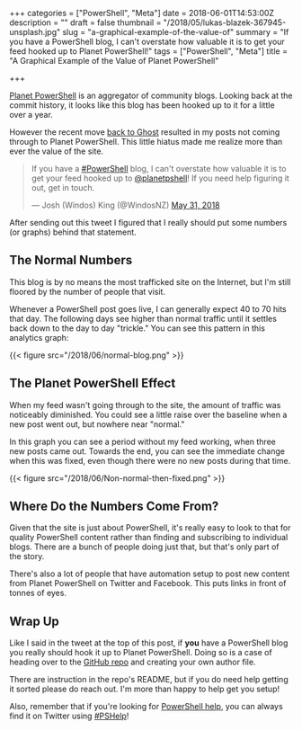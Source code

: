+++
categories = ["PowerShell", "Meta"]
date = 2018-06-01T14:53:00Z
description = ""
draft = false
thumbnail = "/2018/05/lukas-blazek-367945-unsplash.jpg"
slug = "a-graphical-example-of-the-value-of"
summary = "If you have a PowerShell blog, I can't overstate how valuable it is to get your feed hooked up to Planet PowerShell!"
tags = ["PowerShell", "Meta"]
title = "A Graphical Example of the Value of Planet PowerShell"

+++


[Planet PowerShell](https://www.planetpowershell.com/) is an aggregator of community blogs. Looking back at the commit history, it looks like this blog has been hooked up to it for a little over a year.

However the recent move [back to Ghost](https://king.geek.nz/2018/05/26/blog-makeover/) resulted in my posts not coming through to Planet PowerShell. This little hiatus made me realize more than ever the value of the site.

<blockquote class="twitter-tweet"><p lang="en" dir="ltr">If you have a <a href="https://twitter.com/hashtag/PowerShell?src=hash&amp;ref_src=twsrc%5Etfw">#PowerShell</a> blog, I can&#39;t overstate how valuable it is to get your feed hooked up to <a href="https://twitter.com/planetpshell?ref_src=twsrc%5Etfw">@planetpshell</a>! If you need help figuring it out, get in touch.</p>&mdash; Josh (Windos) King (@WindosNZ) <a href="https://twitter.com/WindosNZ/status/1002085253467357184?ref_src=twsrc%5Etfw">May 31, 2018</a></blockquote>
<script async src="https://platform.twitter.com/widgets.js" charset="utf-8"></script>

After sending out this tweet I figured that I really should put some numbers (or graphs) behind that statement.

## **The Normal Numbers**

This blog is by no means the most trafficked site on the Internet, but I'm still floored by the number of people that visit.

Whenever a PowerShell post goes live, I can generally expect 40 to 70 hits that day. The following days see higher than normal traffic until it settles back down to the day to day "trickle." You can see this pattern in this analytics graph:

{{< figure src="/2018/06/normal-blog.png" >}}

## **The Planet PowerShell Effect**

When my feed wasn't going through to the site, the amount of traffic was noticeably diminished. You could see a little raise over the baseline when a new post went out, but nowhere near "normal."

In this graph you can see a period without my feed working, when three new posts came out. Towards the end, you can see the immediate change when this was fixed, even though there were no new posts during that time.

{{< figure src="/2018/06/Non-normal-then-fixed.png" >}}

## **Where Do the Numbers Come From?**

Given that the site is just about PowerShell, it's really easy to look to that for quality PowerShell content rather than finding and subscribing to individual blogs. There are a bunch of people doing just that, but that's only part of the story.

There's also a lot of people that have automation setup to post new content from Planet PowerShell on Twitter and Facebook. This puts links in front of tonnes of eyes.

## **Wrap Up**

Like I said in the tweet at the top of this post, if **you** have a PowerShell blog you really should hook it up to Planet PowerShell. Doing so is a case of heading over to the [GitHub repo](https://github.com/planetpowershell/planetpowershell) and creating your own author file.

There are instruction in the repo's README, but if you do need help getting it sorted please do reach out. I'm more than happy to help get you setup!

Also, remember that if you're looking for [PowerShell help](https://king.geek.nz/2018/03/20/pshelp-twitter/), you can always find it on Twitter using [#PSHelp](https://twitter.com/search?f=tweets&vertical=default&q=%23pshelp&src=typd)!

